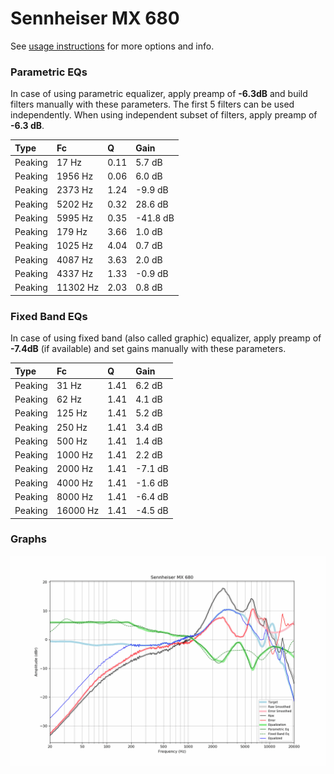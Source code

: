 # Sennheiser MX 680
See [usage instructions](https://github.com/jaakkopasanen/AutoEq#usage) for more options and info.

### Parametric EQs
In case of using parametric equalizer, apply preamp of **-6.3dB** and build filters manually
with these parameters. The first 5 filters can be used independently.
When using independent subset of filters, apply preamp of **-6.3 dB**.

| Type    | Fc       |    Q | Gain     |
|:--------|:---------|:-----|:---------|
| Peaking | 17 Hz    | 0.11 | 5.7 dB   |
| Peaking | 1956 Hz  | 0.06 | 6.0 dB   |
| Peaking | 2373 Hz  | 1.24 | -9.9 dB  |
| Peaking | 5202 Hz  | 0.32 | 28.6 dB  |
| Peaking | 5995 Hz  | 0.35 | -41.8 dB |
| Peaking | 179 Hz   | 3.66 | 1.0 dB   |
| Peaking | 1025 Hz  | 4.04 | 0.7 dB   |
| Peaking | 4087 Hz  | 3.63 | 2.0 dB   |
| Peaking | 4337 Hz  | 1.33 | -0.9 dB  |
| Peaking | 11302 Hz | 2.03 | 0.8 dB   |

### Fixed Band EQs
In case of using fixed band (also called graphic) equalizer, apply preamp of **-7.4dB**
(if available) and set gains manually with these parameters.

| Type    | Fc       |    Q | Gain    |
|:--------|:---------|:-----|:--------|
| Peaking | 31 Hz    | 1.41 | 6.2 dB  |
| Peaking | 62 Hz    | 1.41 | 4.1 dB  |
| Peaking | 125 Hz   | 1.41 | 5.2 dB  |
| Peaking | 250 Hz   | 1.41 | 3.4 dB  |
| Peaking | 500 Hz   | 1.41 | 1.4 dB  |
| Peaking | 1000 Hz  | 1.41 | 2.2 dB  |
| Peaking | 2000 Hz  | 1.41 | -7.1 dB |
| Peaking | 4000 Hz  | 1.41 | -1.6 dB |
| Peaking | 8000 Hz  | 1.41 | -6.4 dB |
| Peaking | 16000 Hz | 1.41 | -4.5 dB |

### Graphs
![](./Sennheiser%20MX%20680.png)